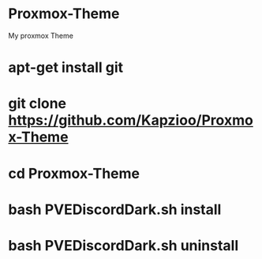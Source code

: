 # Proxmox-Theme
My proxmox Theme
# apt-get install git
# git clone https://github.com/Kapzioo/Proxmox-Theme
# cd Proxmox-Theme
# bash PVEDiscordDark.sh install
# bash PVEDiscordDark.sh uninstall
